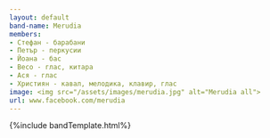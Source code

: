 ```yaml
---
layout: default
band-name: Merudia
members:
- Стефан - барабани
- Петър - перкусии
- Йоана - бас
- Весо - глас, китара
- Ася - глас
- Християн - кавал, мелодика, клавир, глас
image: <img src="/assets/images/merudia.jpg" alt="Merudia all">
url: www.facebook.com/merudia
---
```


{%include bandTemplate.html%}

